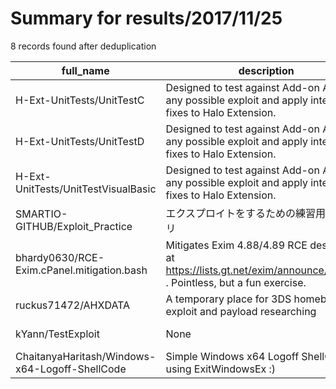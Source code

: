 
# Summary for results/2017/11/25
    
8 records found after deduplication

| full_name | description | html_url | matched_list | matched_count | pushed_at | size | stargazers_count | language | forks_count |
|------------------------------------------------|----------------------------------------------------------------------------------------------------------------------|-------------------------------------------------------------------|----------------|-----------------|---------------------------|--------|--------------------|--------------|---------------|
| H-Ext-UnitTests/UnitTestC | Designed to test against Add-on API for any possible exploit and apply internal fixes to Halo Extension. | https://github.com/H-Ext-UnitTests/UnitTestC | ['exploit'] | 1 | 2017-11-25 00:53:41+00:00 | 46 | 2 | C | 0 |
| H-Ext-UnitTests/UnitTestD | Designed to test against Add-on API for any possible exploit and apply internal fixes to Halo Extension. | https://github.com/H-Ext-UnitTests/UnitTestD | ['exploit'] | 1 | 2017-11-25 00:53:38+00:00 | 36 | 2 | D | 0 |
| H-Ext-UnitTests/UnitTestVisualBasic | Designed to test against Add-on API for any possible exploit and apply internal fixes to Halo Extension. | https://github.com/H-Ext-UnitTests/UnitTestVisualBasic | ['exploit'] | 1 | 2017-11-25 00:53:33+00:00 | 497 | 2 | Visual Basic | 0 |
| SMARTIO-GITHUB/Exploit_Practice | エクスプロイトをするための練習用リポジトリ | https://github.com/SMARTIO-GITHUB/Exploit_Practice | ['exploit'] | 1 | 2017-11-25 01:33:17+00:00 | 38 | 0 | C | 0 |
| bhardy0630/RCE-Exim.cPanel.mitigation.bash | Mitigates Exim 4.88/4.89 RCE described at https://lists.gt.net/exim/announce/108962 . Pointless, but a fun exercise. | https://github.com/bhardy0630/RCE-Exim.cPanel.mitigation.bash | ['rce'] | 1 | 2017-11-25 12:04:24+00:00 | 28 | 0 | Shell | 0 |
| ruckus71472/AHXDATA | A temporary place for 3DS homebrew exploit and payload researching | https://github.com/ruckus71472/AHXDATA | ['exploit'] | 1 | 2017-11-25 13:25:21+00:00 | 0 | 0 | | 0 |
| kYann/TestExploit | None | https://github.com/kYann/TestExploit | ['exploit'] | 1 | 2017-11-25 15:38:51+00:00 | 11 | 0 | C# | 0 |
| ChaitanyaHaritash/Windows-x64-Logoff-ShellCode | Simple Windows x64 Logoff ShellCode using ExitWindowsEx :) | https://github.com/ChaitanyaHaritash/Windows-x64-Logoff-ShellCode | ['shellcode'] | 1 | 2017-11-25 20:54:55+00:00 | 6 | 6 | C | 1 |
